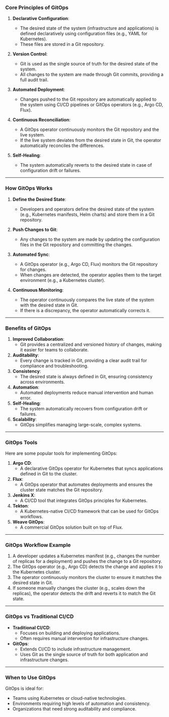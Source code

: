 

### **Core Principles of GitOps**
1. **Declarative Configuration**:
   - The desired state of the system (infrastructure and applications) is defined declaratively using configuration files (e.g., YAML for Kubernetes).
   - These files are stored in a Git repository.

2. **Version Control**:
   - Git is used as the single source of truth for the desired state of the system.
   - All changes to the system are made through Git commits, providing a full audit trail.

3. **Automated Deployment**:
   - Changes pushed to the Git repository are automatically applied to the system using CI/CD pipelines or GitOps operators (e.g., Argo CD, Flux).

4. **Continuous Reconciliation**:
   - A GitOps operator continuously monitors the Git repository and the live system.
   - If the live system deviates from the desired state in Git, the operator automatically reconciles the differences.

5. **Self-Healing**:
   - The system automatically reverts to the desired state in case of configuration drift or failures.

---

### **How GitOps Works**
1. **Define the Desired State**:
   - Developers and operators define the desired state of the system (e.g., Kubernetes manifests, Helm charts) and store them in a Git repository.

2. **Push Changes to Git**:
   - Any changes to the system are made by updating the configuration files in the Git repository and committing the changes.

3. **Automated Sync**:
   - A GitOps operator (e.g., Argo CD, Flux) monitors the Git repository for changes.
   - When changes are detected, the operator applies them to the target environment (e.g., a Kubernetes cluster).

4. **Continuous Monitoring**:
   - The operator continuously compares the live state of the system with the desired state in Git.
   - If there is a discrepancy, the operator automatically corrects it.

---

### **Benefits of GitOps**
1. **Improved Collaboration**:
   - Git provides a centralized and versioned history of changes, making it easier for teams to collaborate.
2. **Auditability**:
   - Every change is tracked in Git, providing a clear audit trail for compliance and troubleshooting.
3. **Consistency**:
   - The desired state is always defined in Git, ensuring consistency across environments.
4. **Automation**:
   - Automated deployments reduce manual intervention and human error.
5. **Self-Healing**:
   - The system automatically recovers from configuration drift or failures.
6. **Scalability**:
   - GitOps simplifies managing large-scale, complex systems.

---

### **GitOps Tools**
Here are some popular tools for implementing GitOps:
1. **Argo CD**:
   - A declarative GitOps operator for Kubernetes that syncs applications defined in Git to the cluster.
2. **Flux**:
   - A GitOps operator that automates deployments and ensures the cluster state matches the Git repository.
3. **Jenkins X**:
   - A CI/CD tool that integrates GitOps principles for Kubernetes.
4. **Tekton**:
   - A Kubernetes-native CI/CD framework that can be used for GitOps workflows.
5. **Weave GitOps**:
   - A commercial GitOps solution built on top of Flux.

---

### **GitOps Workflow Example**
1. A developer updates a Kubernetes manifest (e.g., changes the number of replicas for a deployment) and pushes the change to a Git repository.
2. The GitOps operator (e.g., Argo CD) detects the change and applies it to the Kubernetes cluster.
3. The operator continuously monitors the cluster to ensure it matches the desired state in Git.
4. If someone manually changes the cluster (e.g., scales down the replicas), the operator detects the drift and reverts it to match the Git state.

---

### **GitOps vs Traditional CI/CD**
- **Traditional CI/CD**:
  - Focuses on building and deploying applications.
  - Often requires manual intervention for infrastructure changes.
- **GitOps**:
  - Extends CI/CD to include infrastructure management.
  - Uses Git as the single source of truth for both application and infrastructure changes.

---

### **When to Use GitOps**
GitOps is ideal for:
- Teams using Kubernetes or cloud-native technologies.
- Environments requiring high levels of automation and consistency.
- Organizations that need strong auditability and compliance.

